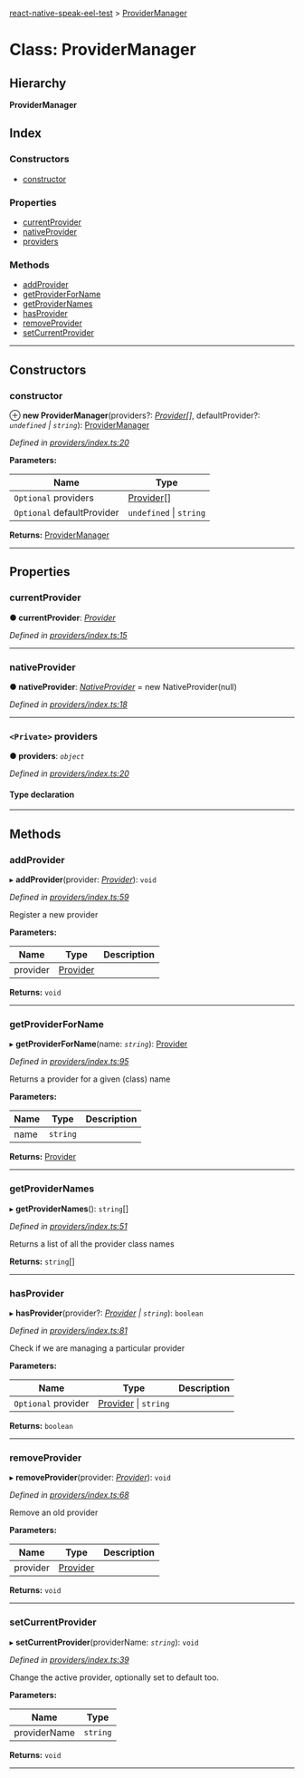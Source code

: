 [react-native-speak-eel-test](../README.md) > [ProviderManager](../classes/providermanager.md)

# Class: ProviderManager

## Hierarchy

**ProviderManager**

## Index

### Constructors

* [constructor](providermanager.md#constructor)

### Properties

* [currentProvider](providermanager.md#currentprovider)
* [nativeProvider](providermanager.md#nativeprovider)
* [providers](providermanager.md#providers)

### Methods

* [addProvider](providermanager.md#addprovider)
* [getProviderForName](providermanager.md#getproviderforname)
* [getProviderNames](providermanager.md#getprovidernames)
* [hasProvider](providermanager.md#hasprovider)
* [removeProvider](providermanager.md#removeprovider)
* [setCurrentProvider](providermanager.md#setcurrentprovider)

---

## Constructors

<a id="constructor"></a>

###  constructor

⊕ **new ProviderManager**(providers?: *[Provider](provider.md)[]*, defaultProvider?: *`undefined` \| `string`*): [ProviderManager](providermanager.md)

*Defined in [providers/index.ts:20](https://github.com/ericlewis/react-native-speak/blob/f509ee8/src/providers/index.ts#L20)*

**Parameters:**

| Name | Type |
| ------ | ------ |
| `Optional` providers | [Provider](provider.md)[] |
| `Optional` defaultProvider | `undefined` \| `string` |

**Returns:** [ProviderManager](providermanager.md)

___

## Properties

<a id="currentprovider"></a>

###  currentProvider

**● currentProvider**: *[Provider](provider.md)*

*Defined in [providers/index.ts:15](https://github.com/ericlewis/react-native-speak/blob/f509ee8/src/providers/index.ts#L15)*

___
<a id="nativeprovider"></a>

###  nativeProvider

**● nativeProvider**: *[NativeProvider](nativeprovider.md)* =  new NativeProvider(null)

*Defined in [providers/index.ts:18](https://github.com/ericlewis/react-native-speak/blob/f509ee8/src/providers/index.ts#L18)*

___
<a id="providers"></a>

### `<Private>` providers

**● providers**: *`object`*

*Defined in [providers/index.ts:20](https://github.com/ericlewis/react-native-speak/blob/f509ee8/src/providers/index.ts#L20)*

#### Type declaration

[key: `string`]: [Provider](provider.md)

___

## Methods

<a id="addprovider"></a>

###  addProvider

▸ **addProvider**(provider: *[Provider](provider.md)*): `void`

*Defined in [providers/index.ts:59](https://github.com/ericlewis/react-native-speak/blob/f509ee8/src/providers/index.ts#L59)*

Register a new provider

**Parameters:**

| Name | Type | Description |
| ------ | ------ | ------ |
| provider | [Provider](provider.md) |   |

**Returns:** `void`

___
<a id="getproviderforname"></a>

###  getProviderForName

▸ **getProviderForName**(name: *`string`*): [Provider](provider.md)

*Defined in [providers/index.ts:95](https://github.com/ericlewis/react-native-speak/blob/f509ee8/src/providers/index.ts#L95)*

Returns a provider for a given (class) name

**Parameters:**

| Name | Type | Description |
| ------ | ------ | ------ |
| name | `string` |   |

**Returns:** [Provider](provider.md)

___
<a id="getprovidernames"></a>

###  getProviderNames

▸ **getProviderNames**(): `string`[]

*Defined in [providers/index.ts:51](https://github.com/ericlewis/react-native-speak/blob/f509ee8/src/providers/index.ts#L51)*

Returns a list of all the provider class names

**Returns:** `string`[]

___
<a id="hasprovider"></a>

###  hasProvider

▸ **hasProvider**(provider?: *[Provider](provider.md) \| `string`*): `boolean`

*Defined in [providers/index.ts:81](https://github.com/ericlewis/react-native-speak/blob/f509ee8/src/providers/index.ts#L81)*

Check if we are managing a particular provider

**Parameters:**

| Name | Type | Description |
| ------ | ------ | ------ |
| `Optional` provider | [Provider](provider.md) \| `string` |   |

**Returns:** `boolean`

___
<a id="removeprovider"></a>

###  removeProvider

▸ **removeProvider**(provider: *[Provider](provider.md)*): `void`

*Defined in [providers/index.ts:68](https://github.com/ericlewis/react-native-speak/blob/f509ee8/src/providers/index.ts#L68)*

Remove an old provider

**Parameters:**

| Name | Type | Description |
| ------ | ------ | ------ |
| provider | [Provider](provider.md) |   |

**Returns:** `void`

___
<a id="setcurrentprovider"></a>

###  setCurrentProvider

▸ **setCurrentProvider**(providerName: *`string`*): `void`

*Defined in [providers/index.ts:39](https://github.com/ericlewis/react-native-speak/blob/f509ee8/src/providers/index.ts#L39)*

Change the active provider, optionally set to default too.

**Parameters:**

| Name | Type |
| ------ | ------ |
| providerName | `string` |

**Returns:** `void`

___


